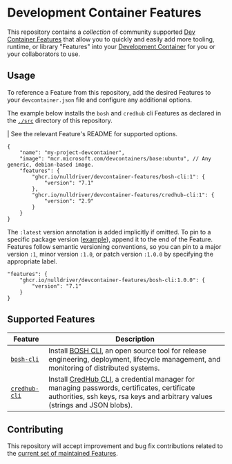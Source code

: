 # Development Container Features

This repository contains a _collection_ of community supported [Dev Container Features](https://containers.dev/implementors/features/) that allow you to quickly and easily add more tooling, runtime, or library "Features" into your [Development Container](https://containers.dev/) for you or your collaborators to use.

## Usage

To reference a Feature from this repository, add the desired Features to your `devcontainer.json` file and configure any additional options.

The example below installs the `bosh` and `credhub` cli Features as declared in the [`./src`](./src) directory of this repository.

| See the relevant Feature's README for supported options.

```jsonc
{
	"name": "my-project-devcontainer",
    "image": "mcr.microsoft.com/devcontainers/base:ubuntu", // Any generic, debian-based image.
	"features": {
		"ghcr.io/nulldriver/devcontainer-features/bosh-cli:1": {
			"version": "7.1"
		},
		"ghcr.io/nulldriver/devcontainer-features/credhub-cli:1": {
			"version": "2.9"
		}
	}
}
```

The `:latest` version annotation is added implicitly if omitted. To pin to a specific package version ([example](https://github.com/nulldriver/devcontainer-features/pkgs/container/devcontainer-features/bosh-cli/versions)), append it to the end of the Feature. Features follow semantic versioning conventions, so you can pin to a major version `:1`, minor version `:1.0`, or patch version `:1.0.0` by specifying the appropriate label.

```jsonc
"features": {
    "ghcr.io/nulldriver/devcontainer-features/bosh-cli:1.0.0": {
        "version": "7.1"
    }
}
```

## Supported Features

| Feature       | Description
| ---           | ---
| [`bosh-cli`](./src/bosh-cli)    | Install [BOSH CLI](https://bosh.io/docs/cli-v2/), an open source tool for release engineering, deployment, lifecycle management, and monitoring of distributed systems.
| [`credhub-cli`](./src/credhub-cli) | Install [CredHub CLI](), a credential manager for managing passwords, certificates, certificate authorities, ssh keys, rsa keys and arbitrary values (strings and JSON blobs).

## Contributing

This repository will accept improvement and bug fix contributions related to the [current set of maintained Features](./src).
